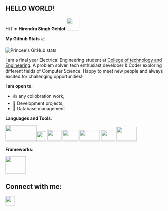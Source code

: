 ## **HELLO WORLD!**  
Hi I'm **Hirendra Singh Gehlot** <img src="https://camo.githubusercontent.com/e8e7b06ecf583bc040eb60e44eb5b8e0ecc5421320a92929ce21522dbc34c891/68747470733a2f2f6d656469612e67697068792e636f6d2f6d656469612f6876524a434c467a6361737252346961377a2f67697068792e676966" width="40" height="40" />

**My Github Stats** :chart_with_upwards_trend:


![Princee's GitHub stats](https://github-readme-stats.vercel.app/api?username=Hirendra12784&theme=dark&show_icons=true)


I am a final year Electrical Engineering student at [College of technology and Engineering](https://www.ctae.ac.in/). A problem solver, tech enthusiast,developer & Coder exploring different fields of Computer Science.
Happy to meet new people and always excited for challenging opportunities!!

**I am open to**:

- :+1: any collobration work,
- :scroll: Development projects,
- :floppy_disk: Database management 

**Languages and Tools**:


 <img src= "https://user-images.githubusercontent.com/105099270/168008702-75c94e82-d9d5-4acc-932b-c522e9532d97.png" width="100" height="50" /><img src= "https://user-images.githubusercontent.com/54709490/147850591-6eeecede-9203-4e2e-ab05-217de9b36044.png" width="30" height="30" /> <img src= "https://user-images.githubusercontent.com/54720297/165036914-4b54df20-4e72-4add-befa-4679d84df11e.png" width="45" height="35" /> 
<img src= "https://user-images.githubusercontent.com/54720297/165035310-d5e7ab15-74e5-41e1-8ca2-56493ff7fcf0.png" width="50" height="35" /> <img src= "https://user-images.githubusercontent.com/54709490/158622675-64678702-61c5-4d54-9b31-74bf4b9f2c30.png" width="65" height="35" /> 
<img src= "https://user-images.githubusercontent.com/54720297/165033904-017ad120-5058-4f6e-842c-05e6f5b2b734.png" width="45" height="35" /> 
<img src= "https://user-images.githubusercontent.com/54720297/165035689-d1fd26b7-5e9c-4215-94fa-e7c8a7f51bef.png" width="65" height="45" /> 

**Frameworks**:

<img src="https://user-images.githubusercontent.com/54720297/165037640-f1c5ee5c-ffa3-4913-9c3c-636c63991edb.png" width="65" height="55" /> 



## Connect with me:

<a href =" mailto:hirendrasinghudr@gmail.com"><img src="https://user-images.githubusercontent.com/105099270/168014695-67eaf6e6-9e84-4256-a9fd-0c31cea2ccdd.png" width="30" height="30"/></a>

